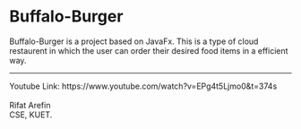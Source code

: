 # Buffalo-Burger
Buffalo-Burger is a project based on JavaFx. This is a type of cloud restaurent in which the user can order their desired food items in a efficient way.
<br>
<hr>
Youtube Link: https://www.youtube.com/watch?v=EPg4t5Ljmo0&t=374s
<br>
<br>
Rifat Arefin <br>
CSE, KUET.
